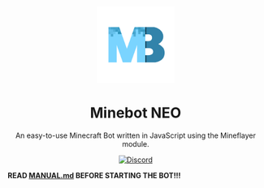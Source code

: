 <p align="center">
<img src="images/logo.png" alt="minebot-neo-logo" width="30%"/>
</p>

<h1 align="center">Minebot NEO</h1>
<p align="center">An easy-to-use Minecraft Bot written in JavaScript using the Mineflayer module.</p>

<div align="center">
    <a href="https://discord.gg/CKySgRzUYp"><img src="https://img.shields.io/discord/1281277709649055855?color=blue&label=Discord&logo=Discord&style=for-the-badge)](https://discord.gg/CKySgRzUYp" alt="Discord"/></a>
    <br>
</div>



**READ [MANUAL.md](MANUAL.md) BEFORE STARTING THE BOT!!!**
